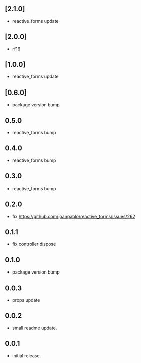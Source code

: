 ## [2.1.0]

- reactive_forms update

## [2.0.0]

- rf16

## [1.0.0]

- reactive_forms update

## [0.6.0]

- package version bump

## 0.5.0

- reactive_forms bump

## 0.4.0

- reactive_forms bump

## 0.3.0

- reactive_forms bump

## 0.2.0

- fix https://github.com/joanpablo/reactive_forms/issues/262

## 0.1.1

- fix controller dispose

## 0.1.0

- package version bump

## 0.0.3

- props update

## 0.0.2

- small readme update.

## 0.0.1

- initial release.

